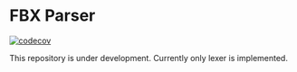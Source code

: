 # FBX Parser

[![codecov](https://codecov.io/gh/BeLeap/fbx-parser/branch/main/graph/badge.svg?token=1g8BfESryu)](https://codecov.io/gh/BeLeap/fbx-parser)

This repository is under development.
Currently only lexer is implemented.
